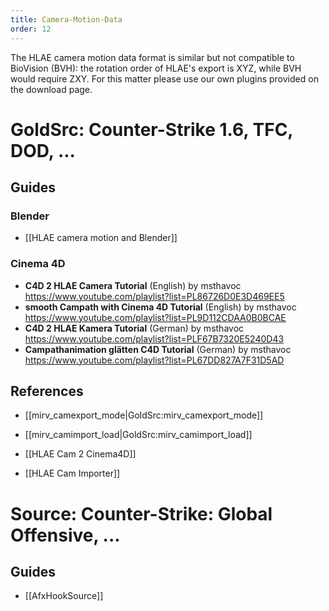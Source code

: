 ```yaml
---
title: Camera-Motion-Data
order: 12
---
```

The HLAE camera motion data format is similar but not compatible to BioVision (BVH): the rotation order of HLAE's export is XYZ, while BVH would require ZXY. For this matter please use our own plugins provided on the download page. 

# GoldSrc: Counter-Strike 1.6, TFC, DOD, ...

## Guides

### Blender

* [[HLAE camera motion and Blender]]

### Cinema 4D

* **C4D 2 HLAE Camera Tutorial** (English) by msthavoc<br />https://www.youtube.com/playlist?list=PL86726D0E3D469EE5
* **smooth Campath with Cinema 4D Tutorial** (English) by msthavoc<br />https://www.youtube.com/playlist?list=PL9D112CDAA0B0BCAE
* **C4D 2 HLAE Kamera Tutorial** (German) by msthavoc<br />https://www.youtube.com/playlist?list=PLF67B7320E5240D43
* **Campathanimation glätten C4D Tutorial** (German) by msthavoc<br />https://www.youtube.com/playlist?list=PL67DD827A7F31D5AD

## References

* [[mirv_camexport_mode|GoldSrc:mirv_camexport_mode]]
* [[mirv_camimport_load|GoldSrc:mirv_camimport_load]]

* [[HLAE Cam 2 Cinema4D]]
* [[HLAE Cam Importer]]

# Source: Counter-Strike: Global Offensive, ...

## Guides

* [[AfxHookSource]]
